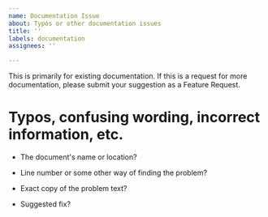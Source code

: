 ```yaml
---
name: Documentation Issue
about: Typos or other documentation issues
title: ''
labels: documentation
assignees: ''

---
```


This is primarily for existing documentation. If this is a request for
more documentation, please submit your suggestion as a Feature
Request.

# Typos, confusing wording, incorrect information, etc.

* The document's name or location?

* Line number or some other way of finding the problem?

* Exact copy of the problem text?

* Suggested fix?
